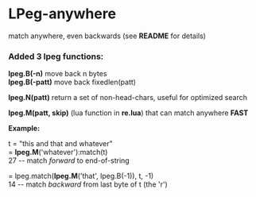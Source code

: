 # LPeg-anywhere
match anywhere, even backwards (see **README** for details)

### Added 3 lpeg functions:
**lpeg.B(-n)** move back n bytes   
**lpeg.B(-patt)** move back fixedlen(patt)  

**lpeg.N(patt)** return a set of non-head-chars, useful for optimized search  
  
**lpeg.M(patt, skip)** (lua function in **re.lua**) that can match anywhere **FAST**  
  
**Example:**  
  
t = "this and that and whatever"  
= **lpeg.M**('whatever'):match(t)  
27  -- match *forward* to end-of-string  
  
= lpeg.match(**lpeg.M**('that', lpeg.B(-1)), t, -1)  
14  -- match *backward* from last byte of t (the 'r')     


